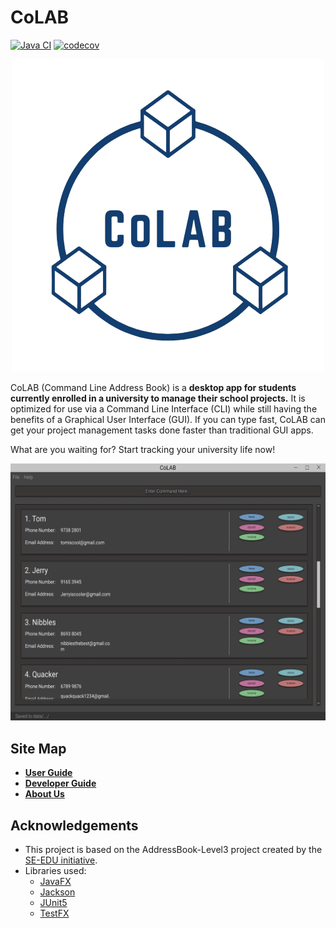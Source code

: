 # CoLAB

[![Java CI](https://github.com/AY2021S2-CS2103T-T11-2/tp/actions/workflows/gradle.yml/badge.svg)](https://github.com/AY2021S2-CS2103T-T11-2/tp/actions/workflows/gradle.yml)
[![codecov](https://codecov.io/gh/AY2021S2-CS2103T-T11-2/tp/branch/master/graph/badge.svg?token=2NR2SMZ01E)](https://codecov.io/gh/AY2021S2-CS2103T-T11-2/tp)

<div align="center">
  <img alt="logo" src="docs/images/logo.png">
</div>

CoLAB (Command Line Address Book) is a **desktop app for students currently enrolled in a university to manage their school projects.** It is optimized for use via a Command Line Interface (CLI) while still having the benefits of a Graphical User Interface (GUI). If you can type fast, CoLAB can get your project management tasks done faster than traditional GUI apps.

What are you waiting for? Start tracking your university life now!

![Ui](docs/images/Ui.png)

## Site Map

- **[User Guide](https://ay2021s2-cs2103t-t11-2.github.io/tp/UserGuide.html)**
- **[Developer Guide](https://ay2021s2-cs2103t-t11-2.github.io/tp/DeveloperGuide.html)**
- **[About Us](https://ay2021s2-cs2103t-t11-2.github.io/tp/AboutUs.html)**

## Acknowledgements

- This project is based on the AddressBook-Level3 project created by the [SE-EDU initiative](https://se-education.org).
- Libraries used:
  - [JavaFX](https://openjfx.io/)
  - [Jackson](https://github.com/FasterXML/jackson)
  - [JUnit5](https://github.com/junit-team/junit5)
  - [TestFX](https://github.com/TestFX/TestFX)
